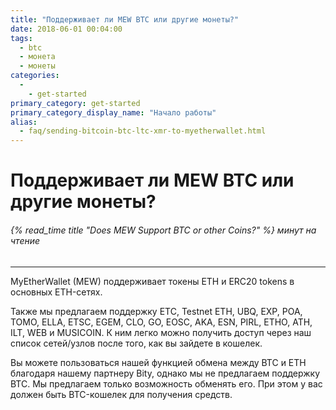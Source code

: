 ```yaml
---
title: "Поддерживает ли MEW BTC или другие монеты?"
date: 2018-06-01 00:04:00
tags:
  - btc
  - монета
  - монеты
categories:
  - 
    - get-started
primary_category: get-started
primary_category_display_name: "Начало работы"
alias:
  - faq/sending-bitcoin-btc-ltc-xmr-to-myetherwallet.html
---
```


# **Поддерживает ли MEW BTC или другие монеты?**

###### {% read_time title "Does MEW Support BTC or other Coins?" %} минут на чтение

* * *

MyEtherWallet (MEW) поддерживает токены ETH и ERC20 tokens в основных ETH-сетях.

Также мы предлагаем поддержку ETC, Testnet ETH, UBQ, EXP, POA, TOMO, ELLA, ETSC, EGEM, CLO, GO, EOSC, AKA, ESN, PIRL, ETHO, ATH, ILT, WEB и MUSICOIN. К ним легко можно получить доступ через наш список сетей/узлов после того, как вы зайдете в кошелек.

Вы можете пользоваться нашей функцией обмена между BTC и ETH благодаря нашему партнеру Bity, однако мы не предлагаем поддержку BTC. Мы предлагаем только возможность обменять его. При этом у вас должен быть BTC-кошелек для получения средств.